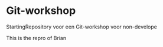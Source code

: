# Git-workshop
StartingRepository voor een Git-workshop voor non-develope

This is the repro of Brian

